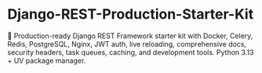 # Django-REST-Production-Starter-Kit
🚀 Production-ready Django REST Framework starter kit with Docker, Celery, Redis, PostgreSQL, Nginx, JWT auth, live reloading, comprehensive docs, security headers, task queues, caching, and development tools. Python 3.13 + UV package manager.
